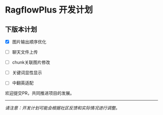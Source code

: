 # RagflowPlus 开发计划

## 下版本计划

- [x] 图片输出顺序优化

- [ ] 聊天文件上传

- [ ] chunk关联图片修改

- [ ] 关键词显性显示

- [ ] 中翻英适配

欢迎提交PR，共同推进项目的发展。

---

*请注意：开发计划可能会根据社区反馈和实际情况进行调整。*